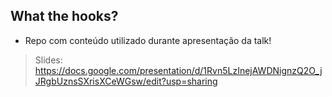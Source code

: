 ## What the hooks?

- Repo com conteúdo utilizado durante apresentação da talk!

> Slides: https://docs.google.com/presentation/d/1Rvn5LzInejAWDNignzQ2O_jJRgbUznsSXrisXCeWGsw/edit?usp=sharing